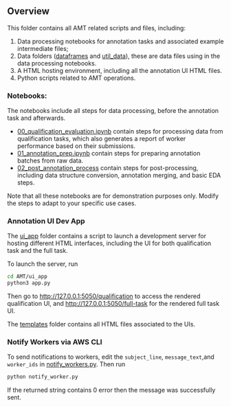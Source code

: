 ## Overview
This folder contains all AMT related scripts and files, including:

1. Data processing notebooks for annotation tasks and associated example intermediate files;
2. Data folders ([dataframes](dataframes) and [util_data](util_data)), these are data files using in the data processing notebooks.
3. A HTML hosting environment, including all the annotation UI HTML files.
4. Python scripts related to AMT operations.

### Notebooks:
The notebooks include all steps for data processing, before the annotation task and afterwards. 
* [00_qualification_evaluation.ipynb](notebooks/00_qualification_evaluation.ipynb) contain steps for processing data from qualification tasks, which also generates a report of worker performance based on their submissions.
* [01_annotation_prep.ipynb](notebooks/01_annotation_prep.ipynb) contain steps for preparing annotation batches from raw data.
* [02_post_annotation_process](notebooks/02_post_annotation_process.ipynb) contain steps for post-processing, including data structure conversion, annotation merging, and basic EDA steps.

Note that all these notebooks are for demonstration purposes only. Modify the steps to adapt to your specific use cases.

### Annotation UI Dev App
The [ui_app](ui_app) folder contains a script to launch a development server for hosting different HTML interfaces, including the UI for both qualification task and the full task.

To launch the server, run
```bash
cd AMT/ui_app
python3 app.py
```
Then go to http://127.0.0.1:5050/qualification to access the rendered qualification UI, and http://127.0.0.1:5050/full-task for the rendered full task UI.

The [templates](ui_app/templates) folder contains all HTML files associated to the UIs.

### Notify Workers via AWS CLI
To send notifications to workers, edit the `subject_line`, `message_text`,and `worker_ids` in [notify_workers.py](scripts/notify_workers.py). Then run
```bash
python notify_worker.py
```
If the returned string contains 0 error then the message was successfully sent.